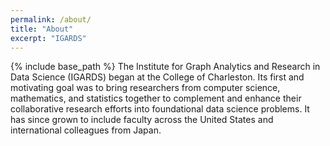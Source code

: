 ```yaml
---
permalink: /about/
title: "About"
excerpt: "IGARDS"
---
```


{% include base_path %}
The Institute for Graph Analytics and Research in Data Science (IGARDS) began at the College of Charleston. Its first and motivating goal was to bring researchers from computer science, mathematics, and statistics together to complement and enhance their collaborative research efforts into foundational data science problems. It has since grown to include faculty across the United States and international colleagues from Japan. 
 

